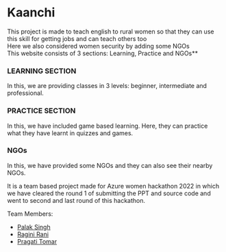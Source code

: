 
Kaanchi
=======

This project is made to teach english to rural women so that they can use this skill for getting jobs and can teach others too  
Here we also considered women security by adding some NGOs  
This website consists of 3 sections: Learning, Practice and NGOs**

### LEARNING SECTION

In this, we are providing classes in 3 levels: beginner, intermediate and professional.

### **PRACTICE SECTION**

In this, we have included game based learning. Here, they can practice what they have learnt in quizzes and games.

### **NGOs**

In this, we have provided some NGOs and they can also see their nearby NGOs.

It is a team based project made for Azure women hackathon 2022 in which we have cleared the round 1 of submitting the PPT and source code and went to second and last round of this hackathon.

Team Members:  

*   [Palak Singh](https://github.com/Palak-13)
*   [Ragini Rani](https://github.com/ragini6)
*   [Pragati Tomar](https://github.com/PragatiTomar)
